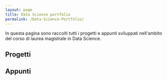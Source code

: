 ```yaml
---
layout: page
title: Data Science portfolio
permalink: /Data-Science-Portfolio/
---
```


In questa pagina sono raccolti tutti i progetti e appunti sviluppati nell'ambito del corso di laurea magistrale in Data Science.

## Progetti

## Appunti
